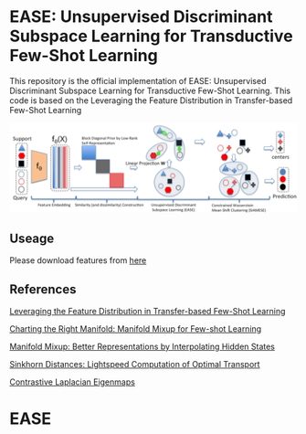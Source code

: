 # EASE: Unsupervised Discriminant Subspace Learning for Transductive Few-Shot Learning

This repository is the official implementation of EASE: Unsupervised Discriminant Subspace Learning for Transductive
Few-Shot Learning. This code is based on the Leveraging the Feature Distribution in Transfer-based Few-Shot Learning

![](figure1.png)



## Useage
Please download features from [here](https://drive.google.com/file/d/1DHaCd0owzHHPEn_0Z3vfg15Q3slBJnLy/view?usp=sharing)

## References
[Leveraging the Feature Distribution in Transfer-based Few-Shot Learning](https://arxiv.org/pdf/2006.03806.pdf)

[Charting the Right Manifold: Manifold Mixup for Few-shot Learning](https://arxiv.org/pdf/1907.12087v3.pdf)

[Manifold Mixup: Better Representations by Interpolating Hidden States](https://arxiv.org/pdf/1806.05236.pdf)

[Sinkhorn Distances: Lightspeed Computation of Optimal Transport](https://papers.nips.cc/paper/4927-sinkhorn-distances-lightspeed-computation-of-optimal-transport.pdf)

[Contrastive Laplacian Eigenmaps](https://proceedings.neurips.cc/paper/2021/file/2d1b2a5ff364606ff041650887723470-Paper.pdf)
# EASE
